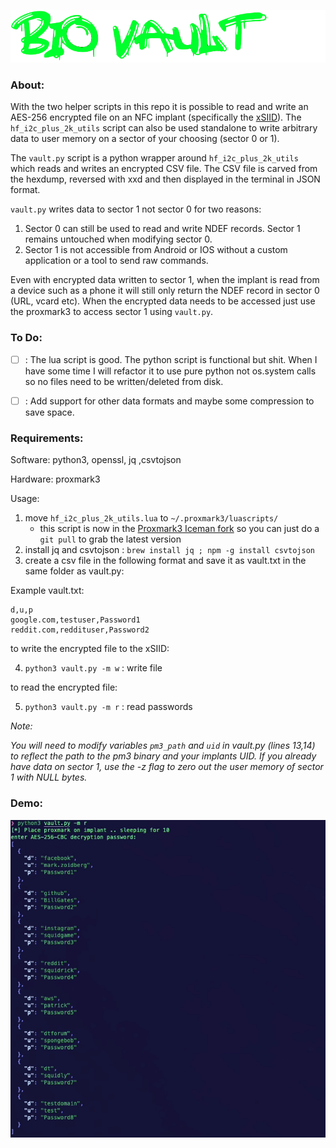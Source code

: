 ![Biovault](/biovault.png)

### About:

With the two helper scripts in this repo it is possible to read and write an AES-256 encrypted file on an NFC implant (specifically the [xSIID](https://dangerousthings.com/product/xsiid/)). The `hf_i2c_plus_2k_utils` script can also be used standalone to write arbitrary data to user memory on a sector of your choosing (sector 0 or 1). 

The `vault.py` script is a python wrapper around `hf_i2c_plus_2k_utils` which reads and writes an encrypted CSV file. The CSV file is carved from the hexdump, reversed with xxd and then displayed in the terminal in JSON format.

`vault.py` writes data to sector 1 not sector 0 for two reasons:

1.  Sector 0 can still be used to read and write NDEF records. Sector 1 remains untouched when modifying sector 0.
2.  Sector 1 is not accessible from Android or IOS without a custom application or a tool to send raw commands.

Even with encrypted data written to sector 1, when the implant is read from a device such as a phone it will still only return the NDEF record in sector 0 (URL, vcard etc). When the encrypted data needs to be accessed just use the proxmark3 to access sector 1 using `vault.py`.



### To Do:

- [ ] : The lua script is good. The python script is functional but shit. When I have some time I will refactor it to use pure python not os.system calls so no files need to be written/deleted from disk.
- [ ] : Add support for other data formats and maybe some compression to save space.


### Requirements:


Software: python3, openssl, jq ,csvtojson

Hardware: proxmark3

Usage:

1.  move `hf_i2c_plus_2k_utils.lua` to `~/.proxmark3/luascripts/`
    - this script is now in the [Proxmark3 Iceman fork](https://github.com/RfidResearchGroup/proxmark3/blob/master/client/luascripts/hf_i2c_plus_2k_utils.lua) so you can just do a `git pull` to grab the latest version
2.  install jq and csvtojson : `brew install jq ; npm -g install csvtojson`
3.  create a csv file in the following format and save it as vault.txt in the same folder as vault.py:

Example vault.txt:
```
d,u,p
google.com,testuser,Password1
reddit.com,reddituser,Password2
```
to write the encrypted file to the xSIID:

4.  `python3 vault.py -m w` : write file

to read the encrypted file:

5.  `python3 vault.py -m r` : read passwords


*Note:* 

*You will need to modify variables `pm3_path` and `uid` in vault.py (lines 13,14) to reflect the path to the pm3 binary and your implants UID.* 
*If you already have data on sector 1, use the -z flag to zero out the user memory of sector 1 with NULL bytes.*

### Demo:

![xSIID Vault](/demo.png)
